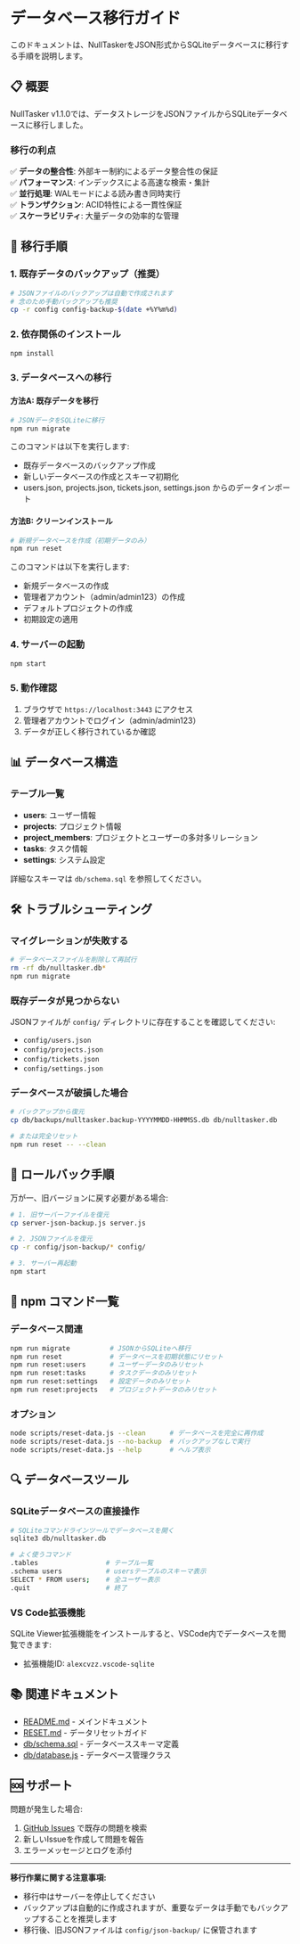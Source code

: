 # データベース移行ガイド

このドキュメントは、NullTaskerをJSON形式からSQLiteデータベースに移行する手順を説明します。

## 📋 概要

NullTasker v1.1.0では、データストレージをJSONファイルからSQLiteデータベースに移行しました。

### 移行の利点

✅ **データの整合性**: 外部キー制約によるデータ整合性の保証  
✅ **パフォーマンス**: インデックスによる高速な検索・集計  
✅ **並行処理**: WALモードによる読み書き同時実行  
✅ **トランザクション**: ACID特性による一貫性保証  
✅ **スケーラビリティ**: 大量データの効率的な管理

## 🚀 移行手順

### 1. 既存データのバックアップ（推奨）

```bash
# JSONファイルのバックアップは自動で作成されます
# 念のため手動バックアップも推奨
cp -r config config-backup-$(date +%Y%m%d)
```

### 2. 依存関係のインストール

```bash
npm install
```

### 3. データベースへの移行

#### 方法A: 既存データを移行

```bash
# JSONデータをSQLiteに移行
npm run migrate
```

このコマンドは以下を実行します:
- 既存データベースのバックアップ作成
- 新しいデータベースの作成とスキーマ初期化
- users.json, projects.json, tickets.json, settings.json からのデータインポート

#### 方法B: クリーンインストール

```bash
# 新規データベースを作成（初期データのみ）
npm run reset
```

このコマンドは以下を実行します:
- 新規データベースの作成
- 管理者アカウント（admin/admin123）の作成
- デフォルトプロジェクトの作成
- 初期設定の適用

### 4. サーバーの起動

```bash
npm start
```

### 5. 動作確認

1. ブラウザで `https://localhost:3443` にアクセス
2. 管理者アカウントでログイン（admin/admin123）
3. データが正しく移行されているか確認

## 📊 データベース構造

### テーブル一覧

- **users**: ユーザー情報
- **projects**: プロジェクト情報
- **project_members**: プロジェクトとユーザーの多対多リレーション
- **tasks**: タスク情報
- **settings**: システム設定

詳細なスキーマは `db/schema.sql` を参照してください。

## 🛠️ トラブルシューティング

### マイグレーションが失敗する

```bash
# データベースファイルを削除して再試行
rm -rf db/nulltasker.db*
npm run migrate
```

### 既存データが見つからない

JSONファイルが `config/` ディレクトリに存在することを確認してください:
- `config/users.json`
- `config/projects.json`
- `config/tickets.json`
- `config/settings.json`

### データベースが破損した場合

```bash
# バックアップから復元
cp db/backups/nulltasker.backup-YYYYMMDD-HHMMSS.db db/nulltasker.db

# または完全リセット
npm run reset -- --clean
```

## 🔄 ロールバック手順

万が一、旧バージョンに戻す必要がある場合:

```bash
# 1. 旧サーバーファイルを復元
cp server-json-backup.js server.js

# 2. JSONファイルを復元
cp -r config/json-backup/* config/

# 3. サーバー再起動
npm start
```

## 📝 npm コマンド一覧

### データベース関連

```bash
npm run migrate          # JSONからSQLiteへ移行
npm run reset            # データベースを初期状態にリセット
npm run reset:users      # ユーザーデータのみリセット
npm run reset:tasks      # タスクデータのみリセット
npm run reset:settings   # 設定データのみリセット
npm run reset:projects   # プロジェクトデータのみリセット
```

### オプション

```bash
node scripts/reset-data.js --clean      # データベースを完全に再作成
node scripts/reset-data.js --no-backup  # バックアップなしで実行
node scripts/reset-data.js --help       # ヘルプ表示
```

## 🔍 データベースツール

### SQLiteデータベースの直接操作

```bash
# SQLiteコマンドラインツールでデータベースを開く
sqlite3 db/nulltasker.db

# よく使うコマンド
.tables                 # テーブル一覧
.schema users           # usersテーブルのスキーマ表示
SELECT * FROM users;    # 全ユーザー表示
.quit                   # 終了
```

### VS Code拡張機能

SQLite Viewer拡張機能をインストールすると、VSCode内でデータベースを閲覧できます:
- 拡張機能ID: `alexcvzz.vscode-sqlite`

## 📚 関連ドキュメント

- [README.md](../README.md) - メインドキュメント
- [RESET.md](RESET.md) - データリセットガイド
- [db/schema.sql](../db/schema.sql) - データベーススキーマ定義
- [db/database.js](../db/database.js) - データベース管理クラス

## 🆘 サポート

問題が発生した場合:
1. [GitHub Issues](https://github.com/Team-Nullpo/NullTasker/issues) で既存の問題を検索
2. 新しいIssueを作成して問題を報告
3. エラーメッセージとログを添付

---

**移行作業に関する注意事項:**
- 移行中はサーバーを停止してください
- バックアップは自動的に作成されますが、重要なデータは手動でもバックアップすることを推奨します
- 移行後、旧JSONファイルは `config/json-backup/` に保管されます
